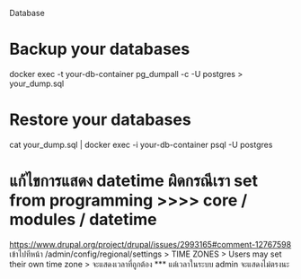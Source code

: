 Database 
# Backup your databases
docker exec -t your-db-container pg_dumpall -c -U postgres > your_dump.sql

# Restore your databases
cat your_dump.sql | docker exec -i your-db-container psql -U postgres

# แก้ไขการแสดง datetime ผิดกรณีเรา set from programming >>>>  core / modules / datetime
https://www.drupal.org/project/drupal/issues/2993165#comment-12767598
เข้าไปทีหน้า /admin/config/regional/settings  > TIME ZONES > Users may set their own time zone  > จะแสดงเวลาที่ถูกต้อง *** แต่เวลาในระบบ admin จะแสดงไม่ตรงนะ
